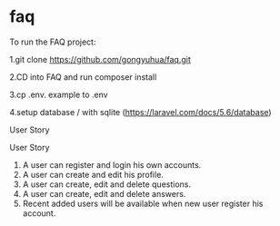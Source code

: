 # faq

To run the FAQ project:

1.git clone https://github.com/gongyuhua/faq.git

2.CD into FAQ and run composer install

3.cp .env. example to .env

4.setup database / with sqlite (https://laravel.com/docs/5.6/database)

User Story

User Story
1. A user can register and login his own accounts.
2. A user can create and edit his profile.
3. A user can create, edit and delete questions.
4. A user can create, edit and delete answers.
5. Recent added users will be available when new user register his account.
